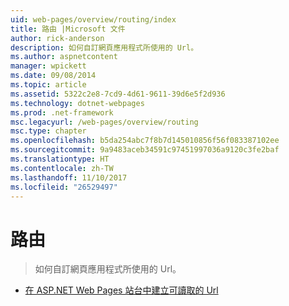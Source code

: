 ```yaml
---
uid: web-pages/overview/routing/index
title: 路由 |Microsoft 文件
author: rick-anderson
description: 如何自訂網頁應用程式所使用的 Url。
ms.author: aspnetcontent
manager: wpickett
ms.date: 09/08/2014
ms.topic: article
ms.assetid: 5322c2e8-7cd9-4d61-9611-39d6e5f2d936
ms.technology: dotnet-webpages
ms.prod: .net-framework
msc.legacyurl: /web-pages/overview/routing
msc.type: chapter
ms.openlocfilehash: b5da254abc7f8b7d145010856f56f083387102ee
ms.sourcegitcommit: 9a9483aceb34591c97451997036a9120c3fe2baf
ms.translationtype: HT
ms.contentlocale: zh-TW
ms.lasthandoff: 11/10/2017
ms.locfileid: "26529497"
---
```

<a name="routing"></a>路由
====================
> 如何自訂網頁應用程式所使用的 Url。


- [在 ASP.NET Web Pages 站台中建立可讀取的 Url](creating-readable-urls-in-aspnet-web-pages-sites.md)
